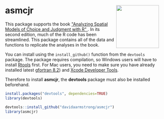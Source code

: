 
# asmcjr <img src="https://quantoid.net/files/images/booksticker.png" width="140" align="right" /> <br /> 


This package supports the book ["Analyzing Spatial Models of Choice and Judgment with R" ](https://www.crcpress.com/Analyzing-Spatial-Models-of-Choice-and-Judgment-with-R/Armstrong-II-Bakker-Carroll-Hare-Poole-Rosenthal/p/book/9781466517158).  In its second edition, much of the R code has been streamlined.   This package contains all of the data and functions to replicate the analyses in the book. 

You can install using the `install_github()` function from the `devtools` package.  The package requires compilation, so Windows users will have to install [Rtools](https://cran.r-project.org/bin/windows/Rtools/) first.  For Mac users, you need to  make sure you have already installed latest [gfortran 8.2](https://github.com/fxcoudert/gfortran-for-macOS/releases)) and [Xcode Developer Tools](https://developer.apple.com/support/xcode/).



Therefore to install __asmcjr__, the __devtools__ package must also be installed beforehand. 
```r
install.packages("devtools", dependencies=TRUE)
library(devtools)

devtools::install_github("davidaarmstrong/asmcjr")
library(asmcjr)
```

